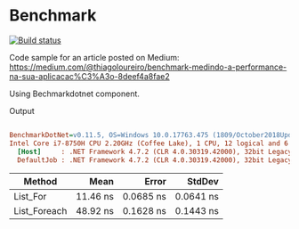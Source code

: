 # Benchmark
[![Build status](https://ci.appveyor.com/api/projects/status/44kh33bly9aa6a3y?svg=true)](https://ci.appveyor.com/project/thiagoloureiro/benchmark)

Code sample for an article posted on Medium:
https://medium.com/@thiagoloureiro/benchmark-medindo-a-performance-na-sua-aplicacac%C3%A3o-8deef4a8fae2

Using Bechmarkdotnet component.

Output

``` ini

BenchmarkDotNet=v0.11.5, OS=Windows 10.0.17763.475 (1809/October2018Update/Redstone5)
Intel Core i7-8750H CPU 2.20GHz (Coffee Lake), 1 CPU, 12 logical and 6 physical cores
  [Host]     : .NET Framework 4.7.2 (CLR 4.0.30319.42000), 32bit LegacyJIT-v4.7.3362.0
  DefaultJob : .NET Framework 4.7.2 (CLR 4.0.30319.42000), 32bit LegacyJIT-v4.7.3362.0


```
|       Method |     Mean |     Error |    StdDev |
|------------- |---------:|----------:|----------:|
|     List_For | 11.46 ns | 0.0685 ns | 0.0641 ns |
| List_Foreach | 48.92 ns | 0.1628 ns | 0.1443 ns |
